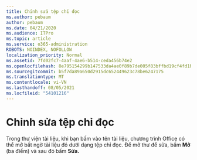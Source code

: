 ```yaml
---
title: Chỉnh sửa tệp chỉ đọc
ms.author: pebaum
author: pebaum
ms.date: 04/21/2020
ms.audience: ITPro
ms.topic: article
ms.service: o365-administration
ROBOTS: NOINDEX, NOFOLLOW
localization_priority: Normal
ms.assetid: 7fd02fc7-4aaf-4ae6-b514-ceda456b74e2
ms.openlocfilehash: 8e795154299b147533da4ae0f89b7de005f83bffbd19cf4fd1b03c0d16d5598c
ms.sourcegitcommit: b5f7da89a650d2915dc652449623c78be6247175
ms.translationtype: MT
ms.contentlocale: vi-VN
ms.lasthandoff: 08/05/2021
ms.locfileid: "54101216"
---
```

# <a name="edit-a-read-only-file"></a>Chỉnh sửa tệp chỉ đọc

Trong thư viện tài liệu, khi bạn bấm vào tên tài liệu, chương trình Office có thể mở bất ngờ tài liệu đó dưới dạng tệp chỉ đọc. Để mở thư để sửa, bấm **Mở** (ba điểm) và sau đó bấm **Sửa.**
  

